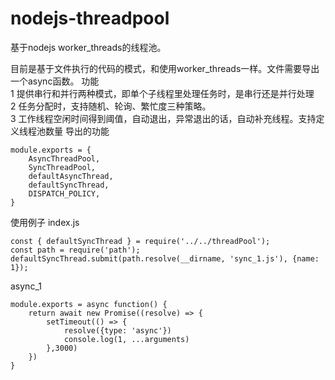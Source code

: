 # nodejs-threadpool
基于nodejs worker_threads的线程池。

目前是基于文件执行的代码的模式，和使用worker_threads一样。文件需要导出一个async函数。
功能
    <br/> 1 提供串行和并行两种模式，即单个子线程里处理任务时，是串行还是并行处理
    <br/> 2 任务分配时，支持随机、轮询、繁忙度三种策略。
    <br/> 3 工作线程空闲时间得到阈值，自动退出，异常退出的话，自动补充线程。支持定义线程池数量
导出的功能
```
module.exports = {
    AsyncThreadPool,
    SyncThreadPool,
    defaultAsyncThread,
    defaultSyncThread, 
    DISPATCH_POLICY,
}
```
使用例子
index.js
```
const { defaultSyncThread } = require('../../threadPool');
const path = require('path');
defaultSyncThread.submit(path.resolve(__dirname, 'sync_1.js'), {name: 1});
```
async_1
```
module.exports = async function() {
    return await new Promise((resolve) => {
        setTimeout(() => {
            resolve({type: 'async'})
            console.log(1, ...arguments)
        },3000)
    })
}
```
